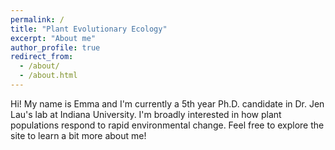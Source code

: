 ```yaml
---
permalink: /
title: "Plant Evolutionary Ecology"
excerpt: "About me"
author_profile: true
redirect_from: 
  - /about/
  - /about.html
---
```


Hi! My name is Emma and I'm currently a 5th year Ph.D. candidate in Dr. Jen Lau's lab at Indiana University. I'm broadly interested in how plant populations respond to rapid environmental change. Feel free to explore the site to learn a bit more about me! 
